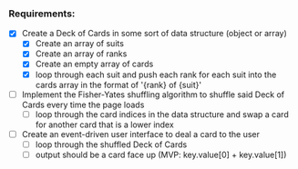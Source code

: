 ### Requirements: 

- [x] Create a Deck of Cards in some sort of data structure (object or array)
    - [x] Create an array of suits
    - [x] Create an array of ranks
    - [x] Create an empty array of cards
    - [x] loop through each suit and push each rank for each suit into the cards array in the format of 
          '{rank} of {suit}'
- [ ] Implement the Fisher-Yates shuffling algorithm to shuffle said Deck of Cards every time the page loads
    - [ ] loop through the card indices in the data structure and swap a card for another card that is a lower index
- [ ] Create an event-driven user interface to deal a card to the user
    - [ ] loop through the shuffled Deck of Cards
    - [ ] output should be a card face up (MVP: key.value[0] + key.value[1])